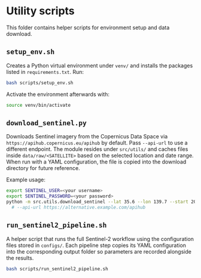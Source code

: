 # Utility scripts

This folder contains helper scripts for environment setup and data download.

## `setup_env.sh`
Creates a Python virtual environment under `venv/` and installs the packages listed in `requirements.txt`.
Run:

```bash
bash scripts/setup_env.sh
```

Activate the environment afterwards with:

```bash
source venv/bin/activate
```

## `download_sentinel.py`
Downloads Sentinel imagery from the Copernicus Data Space via
`https://apihub.copernicus.eu/apihub` by default.
Pass `--api-url` to use a different endpoint.
The module resides under `src/utils/` and caches files inside
`data/raw/<SATELLITE>` based on the selected location and date range. When run
with a YAML configuration, the file is copied into the download directory for
future reference.

Example usage:

```bash
export SENTINEL_USER=<your username>
export SENTINEL_PASSWORD=<your password>
python -m src.utils.download_sentinel --lat 35.6 --lon 139.7 --start 2024-01-01 --end 2024-01-31 \
  # --api-url https://alternative.example.com/apihub
```

## `run_sentinel2_pipeline.sh`
A helper script that runs the full Sentinel-2 workflow using the configuration
files stored in `configs/`. Each pipeline step copies its YAML configuration
into the corresponding output folder so parameters are recorded alongside the
results.

```bash
bash scripts/run_sentinel2_pipeline.sh
```
